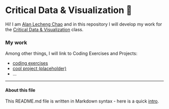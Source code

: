 # Critical Data & Visualization 🦕

Hi! I am [Alan Lecheng Chao](https://wp.nyu.edu/alanlechengchao) and in this repository I will develop my work for the [Critical Data & Visualization](https://github.com/leoneckert/critical-data-and-visualization-spring-2021) class.  

### My work

Among other things, I will link to Coding Exercises and Projects:

- [coding exercises](coding-exercises)
- [cool project (placeholder)](projects/placeholder)
- ...


---
#### About this file
This README.md file is written in Markdown syntax - here is a quick [intro](https://guides.github.com/features/mastering-markdown/).
